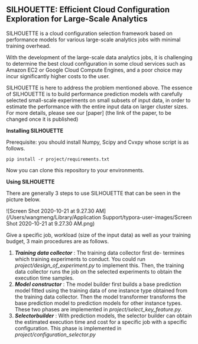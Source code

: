 ## SILHOUETTE: Efficient Cloud Configuration Exploration for Large-Scale Analytics
SILHOUETTE is a cloud configuration selection framework based on performance models for various large-scale analytics jobs with minimal training overhead.

With the development of the large-scale data analytics jobs, it is challenging to determine the best cloud configuration in some cloud services such as Amazon EC2 or Google Cloud Compute Engines, and a poor choice may incur significantly higher costs to the user.

SILHOUETTE is here to address the problem mentioned above. The essence of SILHOUETTE is to build performance prediction models with carefully selected small-scale experiments on small subsets of input data, in order to estimate the performance with the entire input data on larger cluster sizes. For more details, please see our [paper] (the link of the paper, to be changed once it is published)

**Installing SILHOUETTE**

Prerequisite: you should install Numpy, Scipy and Cvxpy whose script is as follows.

```
pip install -r project/requirements.txt
```

Now you can clone this repository to your environments.

**Using SILHOUETTE**

There are generally 3 steps to use SILHOUETTE that can be seen in the picture below.

![Screen Shot 2020-10-21 at 9.27.30 AM](/Users/wangmeng/Library/Application Support/typora-user-images/Screen Shot 2020-10-21 at 9.27.30 AM.png)

Give a specific job, workload (size of the input data) as well as your training budget, 3 main procedures are as follows.

1. ***Training data collector*** : The training data collector first de- termines which training experiments to conduct. You could run *project/design_of_experiment.py* to implement this. Then, the training data collector runs the job on the selected experiments to obtain the execution time samples.
2. ***Model constructor*** : The model builder first builds a base prediction model fitted using the training data of one instance type obtained from the training data collector. Then the model transformer transforms the base prediction model to prediction models for other instance types. These two phases are implemented in *project/select_key_feature.py*.
3. ***Selectorbuilder*** : With prediction models, the selector builder can obtain the estimated execution time and cost for a specific job with a specific configuration. This phase is implemented in *project/configuration_selector.py*

